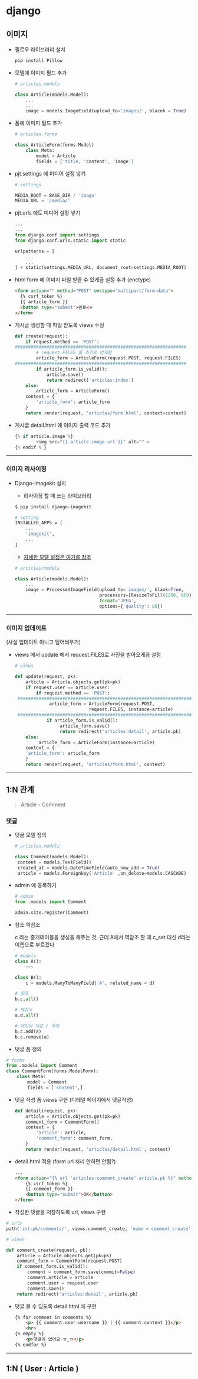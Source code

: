 # django

## 이미지

- 필로우 라이브러리 설치
  
  ```bash
  pip install Pillow
  ```

- 모델에 이미지 필드 추가
  
  ```python
  # articles.models
  
  class Article(models.Model):
      ...
      ...
      image = models.ImageField(upload_to='images/', blacnk = True)
  ```

- 폼에 이미지 필드 추가
  
  ```python
  # articles.forms
  
  class ArticleForm(forms.Model)
      class Meta:
          model = Article
          fields = ['title, 'content', 'image']
  ```

- pjt.settings 에 미디어 설정 넣기
  
  ```python
  # settings
  
  MEDIA_ROOT = BASE_DIR / 'image'
  MEDIA_URL = '/media/'
  ```

- pjt.urls 에도 미디어 설정 넣기
  
  ```python
  ...
  ...
  from django.conf import settings
  from django.conf.urls.static import static
  
  urlpatterns = [
      ...
      ...
  ] + static(settings.MEDIA_URL, document_root=settings.MEDIA_ROOT)
  ```

- html form 에 이미지 파일 받을 수 있게끔 설정 추가 (enctype)
  
  ```html
  <form action="" method="POST" enctype="multipart/form-data">
    {% csrf_token %}
    {{ article_form }}
    <button type="submit">완료<ㅠ
  </form>
  ```

- 게시글 생성할 때 파일 받도록 views 수정
  
  ```python
  def create(request):
      if request.method == 'POST':
  #################################################################
          # request.FILES 를 추가로 받게됨
          article_form = ArticleForm(request.POST, request.FILES)
  #################################################################
          if article_form.is_valid(): 
              article.save()
              return redirect('articles:index')
      else: 
          article_form = ArticleForm()
      context = {
          'article_form': article_form
      }
      return render(request, 'articles/form.html', context=context)
  ```

- 게시글 detail.html 에 이미지 출력 코드 추가
  
  ```python
  {% if article.image %}
          <img src="{{ article.image.url }}" alt="" >
  {% endif % }
  ```

---

### 이미지 리사이징

- Django-imagekit 설치
  
  - 리사이징 할 때 쓰는 라이브러리
  
  ```bash
  $ pip install django-imagekit
  
  # setting
  INSTALLED_APPS = [
      ...
      'imagekit',
      ...
  ]
  ```
  
  - [자세한 모델 설정은 여기를 참조](https://github.com/matthewwithanm/django-imagekit)
  
  ```python
  # articles/models
  
  class Article(models.Model):
      ...
      image = ProcessedImageField(upload_to='images/', blank=True,
                                  processors=[ResizeToFill(1200, 960)],
                                  format='JPEG',
                                  options={'quality': 80})
  ```

---

### 이미지 업데이트

(사실 업데이트 아니고 덮어씌우기)

- views 에서 update 에서 request.FILES로 사진을 받아오게끔 설정
  
  ```python
  # views
  
  def update(request, pk):
      article = Article.objects.get(pk=pk)
      if request.user == article.user: 
          if request.method == 'POST':
   ###############################################################################3
               article_form = ArticleForm(request.POST, 
                              request.FILES, instance=article)
   ###########################################################################3
              if article_form.is_valid():
                   article_form.save()
                   return redirect('articles:detail', article.pk)
      else:
           article_form = ArticleForm(instance=article)
      context = {
      'article_form': article_form
      }
      return render(request, 'articles/form.html', context)
  ```

---

## 1:N 관계

> Article - Comment

### 댓글

- 댓글 모델 정의
  
  ```python
  # articles.models
  
  class Comment(models.Model):
   content = models.TextField()
   created_at = models.DateTimeField(auto_now_add = True)
   article = models.Foreignkey('Article' ,on_delete=models.CASCADE) 
  ```

- admin 에 등록하기
  
  ```python
  # admin
  from .models import Comment
  
  admin.site.register(Comment)
  ```

- 참조 역참조
  
  c 라는 중개테이블을 생성을 해주는 것, 근데 A에서 역참조 할 때 c_set 대신 d라는 이름으로 부르겠다
  
  ```python
  # models
  class A():
      ~~~
  
  class B():
      c = models.ManyToManyField('A', related_name = d)
  
  # 참조
  b.c.all()
  
  # 역참조
  a.d.all()
  
  # 데이터 저장 / 삭제
  b.c.add(a)
  b.c.remove(a)
  ```

- 댓글 폼 정의

```python
# forms
from .models import Comment
class CommentForm(forms.ModelForm):
    class Meta:
        model = Comment
        fields = ['content',]
```

- 댓글 작성 폼 views 구현 (디테일 페이지에서 댓글작성)
  
  ```python
  def detail(request, pk):
      article = Article.objects.get(pk=pk)
      comment_form = CommentForm()
      context = {
          'article': article,
          'comment_form': comment_form,
      }
      return render(request, 'articles/detail.html', context)
  ```

- detail.html 적용 (form url 처리 안하면 안됨?)
  
  ```html
  ...
  <form action="{% url 'articles:comment_create' article.pk %}" method="POST">
      {% csrf_token %}
      {{ comment_form }}
      <button type="submit">OK</button>
  </form>
  ```

- 작성한 댓글을 저장하도록 url, views 구현

```python
# urls
path('int:pk/comments/', views.comment_create, 'name = comment_create')

# views

def comment_create(request, pk):
    article = Article.objects.get(pk=pk)
    comment_form = CommentForm(request.POST)
    if comment_form.is_valid():
        comment = comment_form.save(commit=False)
        comment.article = article
        comment.user = request.user
        comment.save()
    return redirect('articles:detail', article.pk)
```

- 댓글 볼 수 있도록 detail.html 에 구현
  
  ```html
  {% for comment in comments %}
      <p> {{ comment.user.username }} | {{ comment.content }}</p>
      <hr>    
  {% empty %}
      <p>댓글이 없어요 ㅠ_ㅠ</p>
  {% endfor %}
  ```

---

## 1:N  ( User : Article )
